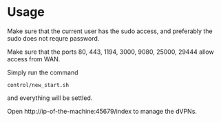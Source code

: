 # Usage

Make sure that the current user has the sudo access, and preferably the sudo does not requre password. 

Make sure that the ports 80, 443, 1194, 3000, 9080, 25000, 29444 allow access from WAN. 

Simply run the command 
```
control/new_start.sh
```
and everything will be settled.

Open http://ip-of-the-machine:45679/index to manage the dVPNs. 